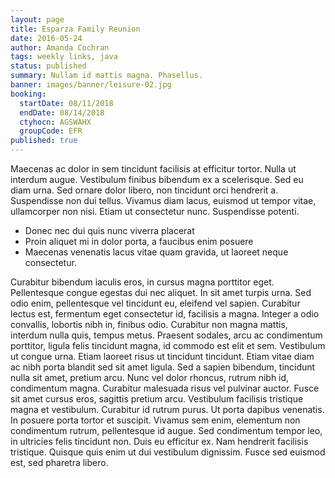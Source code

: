 ```yaml
---
layout: page
title: Esparza Family Reunion
date: 2016-05-24
author: Amanda Cochran
tags: weekly links, java
status: published
summary: Nullam id mattis magna. Phasellus.
banner: images/banner/leisure-02.jpg
booking:
  startDate: 08/11/2018
  endDate: 08/14/2018
  ctyhocn: AGSWAHX
  groupCode: EFR
published: true
---
```

Maecenas ac dolor in sem tincidunt facilisis at efficitur tortor. Nulla ut interdum augue. Vestibulum finibus bibendum ex a scelerisque. Sed eu diam urna. Sed ornare dolor libero, non tincidunt orci hendrerit a. Suspendisse non dui tellus. Vivamus diam lacus, euismod ut tempor vitae, ullamcorper non nisi. Etiam ut consectetur nunc. Suspendisse potenti.

* Donec nec dui quis nunc viverra placerat
* Proin aliquet mi in dolor porta, a faucibus enim posuere
* Maecenas venenatis lacus vitae quam gravida, ut laoreet neque consectetur.

Curabitur bibendum iaculis eros, in cursus magna porttitor eget. Pellentesque congue egestas dui nec aliquet. In sit amet turpis urna. Sed odio enim, pellentesque vel tincidunt eu, eleifend vel sapien. Curabitur lectus est, fermentum eget consectetur id, facilisis a magna. Integer a odio convallis, lobortis nibh in, finibus odio. Curabitur non magna mattis, interdum nulla quis, tempus metus. Praesent sodales, arcu ac condimentum porttitor, ligula felis tincidunt magna, id commodo est elit et sem. Vestibulum ut congue urna. Etiam laoreet risus ut tincidunt tincidunt. Etiam vitae diam ac nibh porta blandit sed sit amet ligula. Sed a sapien bibendum, tincidunt nulla sit amet, pretium arcu.
Nunc vel dolor rhoncus, rutrum nibh id, condimentum magna. Curabitur malesuada risus vel pulvinar auctor. Fusce sit amet cursus eros, sagittis pretium arcu. Vestibulum facilisis tristique magna et vestibulum. Curabitur id rutrum purus. Ut porta dapibus venenatis. In posuere porta tortor et suscipit. Vivamus sem enim, elementum non condimentum rutrum, pellentesque id augue. Sed condimentum tempor leo, in ultricies felis tincidunt non. Duis eu efficitur ex. Nam hendrerit facilisis tristique. Quisque quis enim ut dui vestibulum dignissim. Fusce sed euismod est, sed pharetra libero.

